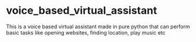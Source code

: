 # voice_based_virtual_assistant
This is a voice based virtual assistant made in pure python that can perform basic tasks like opening websites, finding location, play music etc
